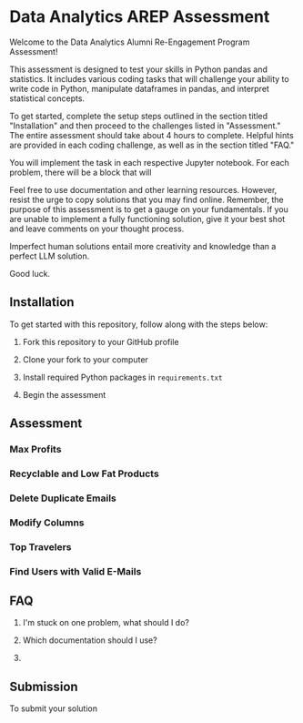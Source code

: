 # Data Analytics AREP Assessment

Welcome to the Data Analytics Alumni Re-Engagement Program Assessment!

This assessment is designed to test your skills in Python pandas and statistics. It includes various coding tasks that will challenge your ability to write code in Python, manipulate dataframes in pandas, and interpret statistical concepts.

To get started, complete the setup steps outlined in the section titled "Installation" and then proceed to the challenges listed in "Assessment." The entire assessment should take about 4 hours to complete. Helpful hints are provided in each coding challenge, as well as in the section titled "FAQ."

You will implement the task in each respective Jupyter notebook. For each problem, there will be a block that will 

Feel free to use documentation and other learning resources. However, resist the urge to copy solutions that you may find online. Remember, the purpose of this assessment is to get a gauge on your fundamentals. If you are unable to implement a fully functioning solution, give it your best shot and leave comments on your thought process.

Imperfect human solutions entail more creativity and knowledge than a perfect LLM solution.

Good luck. 

## Installation

To get started with this repository, follow along with the steps below:

1. Fork this repository to your GitHub profile

2. Clone your fork to your computer

3. Install required Python packages in `requirements.txt`

4. Begin the assessment

## Assessment

### Max Profits



### Recyclable and Low Fat Products



### Delete Duplicate Emails



### Modify Columns



### Top Travelers



### Find Users with Valid E-Mails



## FAQ

1. I'm stuck on one problem, what should I do?



2. Which documentation should I use?


3. 

## Submission

To submit your solution